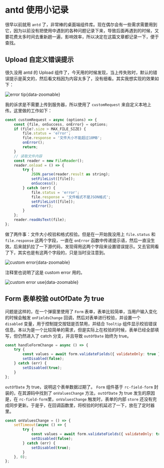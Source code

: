 # antd 使用小记录

很早以前就用 `antd` 了，非常棒的桌面端组件库。现在偶尔会有一些需求需要用到它，因为以前没有把使用中遇到的各种问题记录下来，导致后面再遇到的时候，又要花费太多时间去重新趟一遍，影响效率，所以决定在这篇文章都记录一下，便于查找。

## Upload 自定义错误提示

很久没用 antd 的 Upload 组件了，今天用的时候发现，当上传失败时，默认的错误提示是英文的，然后看文档因为内容太多了，没有细看。其实我想实现的效果如下：

![error tip](/2025/antd-upload/error-tip.png){data-zoomable}

我的诉求是不需要上传到服务器，所以使用了 `customRequest` 来自定义本地上传。这里做的工作如下：

```js
const customRequest = async (options) => {
    const {file, onSuccess, onError} = options;
    if (file?.size > MAX_FILE_SIZE) {
        file.status = 'error';
        file.response = '文件大小不能超过10MB';
        onError();
        return;
    }
    // 读取文件内容
    const reader = new FileReader();
    reader.onload = () => {
        try {
            JSON.parse(reader.result as string);
            setFileList([file]);
            onSuccess();
        } catch (err) {
            file.status = 'error';
            file.response = '文件格式不是JSON格式';
            setFileList([file]);
            onError();
        }
    };
    reader.readAsText(file);
};
```

做了两件事：文件大小校验和格式校验。但是在一开始我没用上 `file.status` 和 `file.response` 这两个字段，一直在 `onError` 函数中传递提示语，然后一直没生效。后来就扒拉了一下源代码，发现得用这两个字段来设置错误提示。又去官网看了下，其实也是有这两个字段的，只是当时没注意到。

![custom error](/2025/antd-upload/custom-error.png){data-zoomable}

注释里也说明了这是 custom error 用的。

![custom error use](/2025/antd-upload/custom-error-use.png){data-zoomable}

## Form 表单校验 outOfDate 为 true

问题是这样的，在一个弹窗里使用了 `Form` 表单，表单比较简单，当用户输入变化的时候会触发 `onFieldsChange` 回调，然后对表单进行校验，并设置一个 `disabled` 变量，用于控制提交按钮是否禁用，并结合 `Tooltip` 组件显示校验错误信息。本以为是一个比较简单的需求，但是实际上在校验的时候，表单已经全部填写，但仍然进入了 catch 分支，并且导致 `outOfDate` 始终为 true。

```js
const handleFormChange = async () => {
    try {
        const values = await form.validateFields({ validateOnly: true });
        setDisabled(false);
    } catch (err) {
        setDisabled(true);
    }
};
```

`outOfDate` 为 true，说明这个表单数据过期了。 `Form` 组件基于 `rc-field-form` 封装的，在其源码中找到了 `onValuesChange` 方法，`outOfDate` 为 true 发生的原因是，在 `rc-field-form`里，`onValuesChange` 触发时，表单的内部 `store` 还没有完成同步更新。于是乎，在回调函数里，将校验的时机延迟了一下，放在了定时器里。

```js
const onValuesChange = () => {
    setTimeout(async () => {
        try {
            const values = await form.validateFields({ validateOnly: true });
            setDisabled(false);
        } catch (err) {
            setDisabled(true);
        }
    }, 0);
};
```
